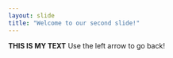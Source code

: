 ```yaml
---
layout: slide
title: "Welcome to our second slide!"
---
```

**THIS IS MY TEXT**
Use the left arrow to go back!

